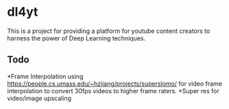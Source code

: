 # dl4yt
This is a project for providing a platform for youtube content creators to harness the power of Deep Learning techniques.

## Todo
*Frame Interpolation using https://people.cs.umass.edu/~hzjiang/projects/superslomo/ for video frame interpolation to convert  30fps videos to higher frame raters.
*Super res for video/image upscaling 
